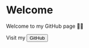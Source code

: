 ---
---

# Welcome
Welcome to my GitHub page 🙋‍♂️

<form action="https://github.com/ChilledEther">
    Visit my <input type="submit" value="GitHub" class=btn/>
</form>